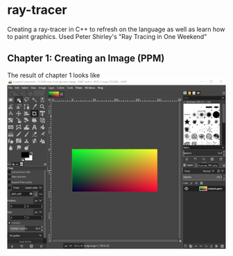 # ray-tracer
Creating a ray-tracer in C++ to refresh on the language as well as learn how to paint graphics. Used Peter Shirley's "Ray Tracing in One Weekend"
## Chapter 1: Creating an Image (PPM)
The result of chapter 1 looks like ![this](/images/output.png)